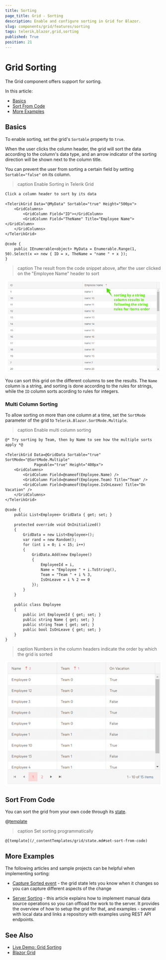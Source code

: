 ```yaml
---
title: Sorting
page_title: Grid - Sorting
description: Enable and configure sorting in Grid for Blazor.
slug: components/grid/features/sorting
tags: telerik,blazor,grid,sorting
published: True
position: 21
---
```


# Grid Sorting

The Grid component offers support for sorting.

In this article:

* [Basics](#basics)
* [Sort From Code](#sort-from-code)
* [More Examples](#more-examples)


## Basics

To enable sorting, set the grid's `Sortable` property to `true`.

When the user clicks the column header, the grid will sort the data according to the column's data type, and an arrow indicator of the sorting direction will be shown next to the column title.

You can prevent the user from sorting a certain field by setting `Sortable="false"` on its column.

>caption Enable Sorting in Telerik Grid

````RAZOR
Click a column header to sort by its data

<TelerikGrid Data="@MyData" Sortable="true" Height="500px">
	<GridColumns>
		<GridColumn Field="ID"></GridColumn>
		<GridColumn Field="TheName" Title="Employee Name"></GridColumn>
	</GridColumns>
</TelerikGrid>

@code {
	public IEnumerable<object> MyData = Enumerable.Range(1, 50).Select(x => new { ID = x, TheName = "name " + x });
}
````

>caption The result from the code snippet above, after the user clicked on the "Employee Name" header to sort

![Blazor Grid Basic Sorting](images/basic-sorting.png)

You can sort this grid on the different columns to see the results. The `Name` column is a string, and sorting is done according to the rules for strings, while the `ID` column sorts acording to rules for integers.


### Multi Column Sorting

To allow sorting on more than one column at a time, set the `SortMode` parameter of the grid to `Telerik.Blazor.SortMode.Multiple`.

>caption Enable multi column sorting

````RAZOR
@* Try sorting by Team, then by Name to see how the multiple sorts apply *@

<TelerikGrid Data=@GridData Sortable="true" SortMode="@SortMode.Multiple"
             Pageable="true" Height="400px">
    <GridColumns>
        <GridColumn Field=@nameof(Employee.Name) />
        <GridColumn Field=@nameof(Employee.Team) Title="Team" />
        <GridColumn Field=@nameof(Employee.IsOnLeave) Title="On Vacation" />
    </GridColumns>
</TelerikGrid>

@code {
    public List<Employee> GridData { get; set; }

    protected override void OnInitialized()
    {
        GridData = new List<Employee>();
        var rand = new Random();
        for (int i = 0; i < 15; i++)
        {
            GridData.Add(new Employee()
            {
                EmployeeId = i,
                Name = "Employee " + i.ToString(),
                Team = "Team " + i % 3,
                IsOnLeave = i % 2 == 0
            });
        }
    }

    public class Employee
    {
        public int EmployeeId { get; set; }
        public string Name { get; set; }
        public string Team { get; set; }
        public bool IsOnLeave { get; set; }
    }
}
````

>caption Numbers in the column headers indicate the order by which the grid is sorted

![multiple column sorting in grid](images/grid-multi-column-sorting.png)

## Sort From Code

You can sort the grid from your own code through its [state](slug://grid-state).

@[template](/_contentTemplates/grid/state.md#initial-state)

>caption Set sorting programmatically

````RAZOR
@[template](/_contentTemplates/grid/state.md#set-sort-from-code)
````

## More Examples

The following articles and sample projects can be helpful when implementing sorting:

* [Capture Sorted event](slug://grid-state#onstatechanged) - the grid state lets you know when it changes so you can capture different aspects of the change

* [Server Sorting](slug://components/grid/manual-operations) - this article explains how to implement manual data source operations so you can offload the work to the server. It provides the overview of how to setup the grid for that, and examples - several with local data and links a repository with examples using REST API endpoints.

## See Also

  * [Live Demo: Grid Sorting](https://demos.telerik.com/blazor-ui/grid/sorting)
  * [Blazor Grid](slug://grid-overview)
   
